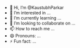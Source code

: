 - 👋 Hi, I’m @KaustubhParkar
- 👀 I’m interested in ...
- 🌱 I’m currently learning ...
- 💞️ I’m looking to collaborate on ...
- 📫 How to reach me ...
- 😄 Pronouns: ...
- ⚡ Fun fact: ...

<!---
KaustubhParkar/KaustubhParkar is a ✨ special ✨ repository because its `README.md` (this file) appears on your GitHub profile.
You can click the Preview link to take a look at your changes.
--->
